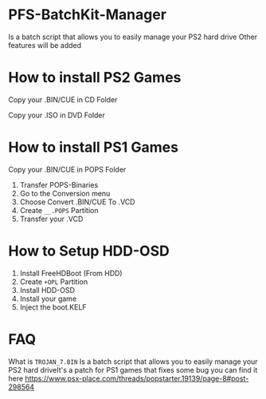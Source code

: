 # PFS-BatchKit-Manager
Is a batch script that allows you to easily manage your PS2 hard drive
Other features will be added


# How to install PS2 Games
Copy your .BIN/CUE in CD Folder

Copy your .ISO in DVD Folder

# How to install PS1 Games
Copy your .BIN/CUE in POPS Folder

1) Transfer POPS-Binaries
2) Go to the Conversion menu
3) Choose Convert .BIN/CUE To .VCD
4) Create `__.POPS` Partition
5) Transfer your .VCD


# How to Setup HDD-OSD
1) Install FreeHDBoot (From HDD)
2) Create `+OPL` Partition
3) Install HDD-OSD
4) Install your game
5) Inject the boot.KELF




# FAQ
What is `TROJAN_7.BIN` Is a batch script that allows you to easily manage your PS2 hard driveIt's a patch for PS1 games that fixes some bug you can find it here https://www.psx-place.com/threads/popstarter.19139/page-8#post-298564
